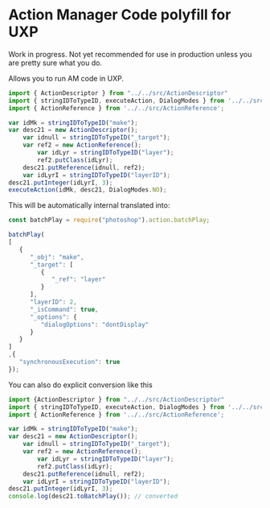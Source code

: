 # Action Manager Code polyfill for UXP

Work in progress. Not yet recommended for use in production unless you are pretty sure what you do.

Allows you to run AM code in UXP. 

```ts
import { ActionDescriptor } from "../../src/ActionDescriptor"
import { stringIDToTypeID, executeAction, DialogModes } from '../../src';
import { ActionReference } from '../../src/ActionReference';

var idMk = stringIDToTypeID("make");
var desc21 = new ActionDescriptor();
	var idnull = stringIDToTypeID("_target");
	var ref2 = new ActionReference();
		var idLyr = stringIDToTypeID("layer");
		ref2.putClass(idLyr);
	desc21.putReference(idnull, ref2);
	var idLyrI = stringIDToTypeID("layerID");
desc21.putInteger(idLyrI, 3);
executeAction(idMk, desc21, DialogModes.NO);
```

This will be automatically internal translated into:
```ts
const batchPlay = require("photoshop").action.batchPlay;

batchPlay(
[
   {
      "_obj": "make",
      "_target": [
         {
            "_ref": "layer"
         }
      ],
      "layerID": 2,
      "_isCommand": true,
      "_options": {
         "dialogOptions": "dontDisplay"
      }
   }
]
,{
   "synchronousExecution": true
});
```
You can also do explicit conversion like this
```ts
import {ActionDescriptor } from "../../src/ActionDescriptor"
import { stringIDToTypeID, executeAction, DialogModes } from '../../src';
import { ActionReference } from '../../src/ActionReference';

var idMk = stringIDToTypeID("make");
var desc21 = new ActionDescriptor();
	var idnull = stringIDToTypeID("_target");
	var ref2 = new ActionReference();
		var idLyr = stringIDToTypeID("layer");
		ref2.putClass(idLyr);
	desc21.putReference(idnull, ref2);
	var idLyrI = stringIDToTypeID("layerID");
desc21.putInteger(idLyrI, 3);
console.log(desc21.toBatchPlay()); // converted
```

